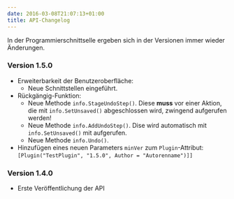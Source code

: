 ```yaml
---
date: 2016-03-08T21:07:13+01:00
title: API-Changelog
---
```


In der Programmierschnittselle ergeben sich in der Versionen immer wieder Änderungen.

### Version 1.5.0
* Erweiterbarkeit der Benutzeroberfläche:
  * Neue Schnittstellen eingeführt.
* Rückgängig-Funktion:
  * Neue Methode `info.StageUndoStep()`. Diese **muss** vor einer Aktion, die mit `info.SetUnsaved()` abgeschlossen wird, zwingend aufgerufen werden!
  * Neue Methode `info.AddUndoStep()`. Dise wird automatisch mit `info.SetUnsaved()` mit aufgerufen.
  * Neue Methode `info.Undo()`.
* Hinzufügen eines neuen Parameters `minVer` zum `Plugin`-Attribut: `[Plugin("TestPlugin", "1.5.0", Author = "Autorenname")]]`

### Version 1.4.0
* Erste Veröffentlichung der API
